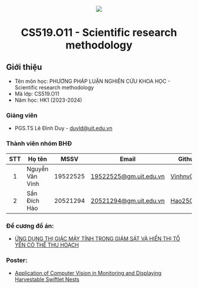 <p align="center">
  <a href="https://www.uit.edu.vn/"><img src="https://www.uit.edu.vn/sites/vi/files/banner.png"></a>
<h1 align="center"><b>CS519.O11 - Scientific research methodology</b></h1>

## Giới thiệu
* Tên môn học: PHƯƠNG PHÁP LUẬN NGHIÊN CỨU KHOA HỌC - Scientific research methodology
* Mã lớp: CS519.O11
* Năm học: HK1 (2023-2024)

### Giảng viên
* PGS.TS Lê Đình Duy - duyld@uit.edu.vn

### Thành viên nhóm BHĐ

| STT | Họ tên | MSSV | Email | Github |
| :---: | --- | --- | --- | --- |
| 1 | Nguyễn Văn Vinh | 19522525 | 19522525@gm.uit.edu.vn | [Vinhnv0901](https://github.com/Vinhnv0901) |
| 2 | Sần Đích Hảo | 20521294 | 20521294@gm.uit.edu.vn | [Hao250202](https://github.com/Hao250202) |

### Đề cương đồ án:
* [ỨNG DỤNG THỊ GIÁC MÁY TÍNH TRONG GIÁM SÁT VÀ HIỂN THỊ TỔ YẾN CÓ THỂ THU HOẠCH]([https://github.com/Vinhnv0901](https://docs.google.com/document/d/10H0VEZ52-bK4pgW1F6dbc3EHfa0OgPeD3vKz1P0cTbo/edit)https://docs.google.com/document/d/10H0VEZ52-bK4pgW1F6dbc3EHfa0OgPeD3vKz1P0cTbo/edit)

### Poster:
* [Application of Computer Vision in Monitoring and Displaying Harvestable Swiftlet Nests]([https://github.com/Vinhnv0901](https://docs.google.com/presentation/d/1bBj5ylAh0YpOlh5sBI9oMTVqQDewmtwGhDB01Do0PWQ/edit#slide=id.g2b30edae33a_0_1032)https://docs.google.com/presentation/d/1bBj5ylAh0YpOlh5sBI9oMTVqQDewmtwGhDB01Do0PWQ/edit#slide=id.g2b30edae33a_0_1032)
